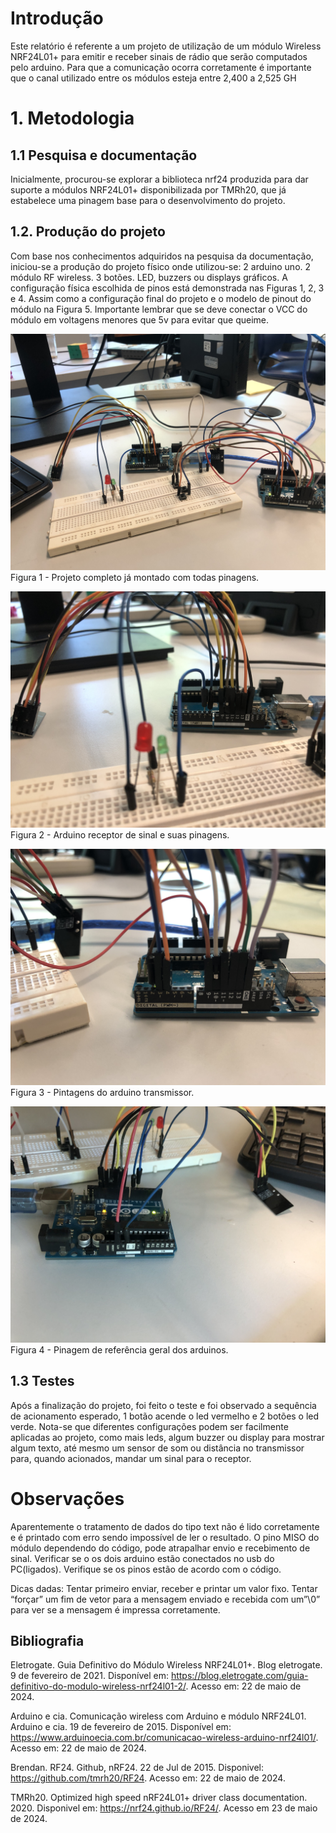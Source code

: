 # Introdução
Este relatório é referente a um projeto de utilização de um  módulo Wireless NRF24L01+ para emitir e receber sinais de rádio que serão computados pelo arduino. Para que a comunicação ocorra corretamente é importante que o canal utilizado entre os módulos esteja entre 2,400 a 2,525 GH

# 1. Metodologia
## 1.1  Pesquisa e documentação
Inicialmente, procurou-se explorar a biblioteca nrf24 produzida para dar suporte a módulos  NRF24L01+  disponibilizada por TMRh20, que já estabelece uma pinagem base para o desenvolvimento do projeto.

## 1.2. Produção do projeto
Com base nos conhecimentos adquiridos na pesquisa da documentação, iniciou-se a produção do projeto físico onde utilizou-se:
2 arduino uno.
2 módulo RF wireless.
3 botões.
LED, buzzers ou displays gráficos.
A configuração física escolhida de pinos está demonstrada nas Figuras 1, 2, 3 e 4. Assim como a configuração final do projeto e o modelo de pinout do módulo na Figura 5.
Importante lembrar que se deve conectar o VCC do módulo em voltagens menores que 5v para evitar que queime.

![Alt text](Imagen_video/1.JPG)
Figura 1 - Projeto completo já montado com todas pinagens.

![Alt text](Imagen_video/2.JPG)
Figura 2 - Arduino receptor de sinal e suas pinagens. 

![Alt text](Imagen_video/3.JPG)
Figura 3 - Pintagens do arduino transmissor.

![Alt text](Imagen_video/4.JPG)
Figura 4 - Pinagem de referência geral  dos arduinos.

## 1.3 Testes
Após a finalização do projeto, foi feito o teste e foi observado a sequência de acionamento esperado, 1 botão acende o led vermelho e 2 botões o led verde.
Nota-se que diferentes configurações podem ser facilmente aplicadas ao projeto, como mais leds, algum buzzer ou display para mostrar algum texto, até mesmo um sensor de som ou distância no transmissor para, quando acionados, mandar um sinal para o receptor.

#  Observações

Aparentemente o tratamento de dados do tipo text não é lido corretamente e é printado com erro sendo impossível de ler o resultado.
O pino MISO do módulo dependendo do código, pode atrapalhar envio e recebimento de sinal.
Verificar se o os dois arduino estão conectados no usb do PC(ligados).
Verifique se os pinos estão de acordo com o código.

Dicas dadas:
 Tentar primeiro enviar, receber e printar um valor fixo.
 Tentar “forçar” um fim de vetor para a mensagem enviado e recebida com um”\0” para ver se a mensagem é impressa corretamente. 

## Bibliografia

Eletrogate. Guia Definitivo do Módulo Wireless NRF24L01+. Blog eletrogate. 9 de fevereiro de 2021. Disponível em: 
https://blog.eletrogate.com/guia-definitivo-do-modulo-wireless-nrf24l01-2/. Acesso em: 22 de maio de 2024.

Arduino e cia. Comunicação wireless com Arduino e módulo NRF24L01. Arduino e cia. 19 de fevereiro de 2015. Disponível em: 
https://www.arduinoecia.com.br/comunicacao-wireless-arduino-nrf24l01/. Acesso em: 22 de maio de 2024.

Brendan. RF24. Github, nRF24. 22 de Jul de 2015. Disponivel: <https://github.com/tmrh20/RF24>. Acesso em: 22 de maio de 2024.

TMRh20. Optimized high speed nRF24L01+ driver class documentation. 2020. Disponivel em: <https://nrf24.github.io/RF24/>. Acesso em 23 de maio de 2024.
